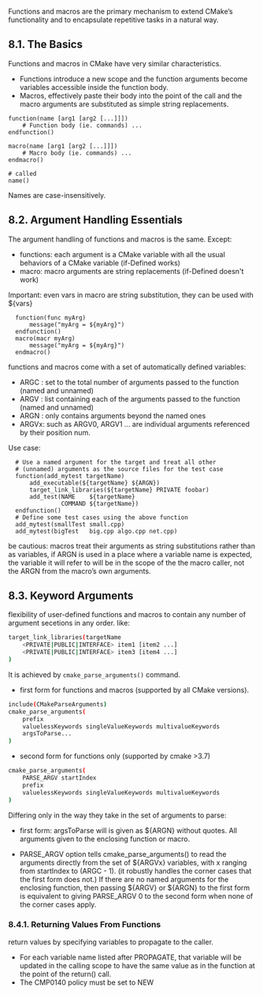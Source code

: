 Functions and macros are the primary mechanism to extend CMake’s functionality and to encapsulate repetitive tasks in a natural way.

## 8.1. The Basics
Functions and macros in CMake have very similar characteristics.
- Functions introduce a new scope and the function arguments become variables accessible inside the function body. 
- Macros, effectively paste their body into the point of the call and the macro arguments are substituted as simple string replacements.

```
function(name [arg1 [arg2 [...]]])
    # Function body (ie. commands) ...
endfunction()

macro(name [arg1 [arg2 [...]]])
    # Macro body (ie. commands) ...
endmacro()

# called
name()
```
Names are case-insensitively.

## 8.2. Argument Handling Essentials
The argument handling of functions and macros is the same.
Except:
- functions: each argument is a CMake variable with all the usual behaviors of a CMake variable (if-Defined works)
- macro: macro arguments are string replacements (if-Defined doesn't work)

Important: even vars in macro are string substitution, they can be used with ${vars} 
```
  function(func myArg)
      message("myArg = ${myArg}")
  endfunction()
  macro(macr myArg)
      message("myArg = ${myArg}")
  endmacro()
```

functions and macros come with a set of automatically defined variables:
- ARGC : set to the total number of arguments passed to the function (named and unnamed)
- ARGV : list containing each of the arguments passed to the function (named and unnamed)
- ARGN : only contains arguments beyond the named ones
- ARGVx: such as ARGV0, ARGV1 ... are individual arguments referenced by their position num.

Use case:
```
  # Use a named argument for the target and treat all other
  # (unnamed) arguments as the source files for the test case
  function(add_mytest targetName)
      add_executable(${targetName} ${ARGN})
      target_link_libraries(${targetName} PRIVATE foobar)
      add_test(NAME    ${targetName}
               COMMAND ${targetName})
  endfunction()
  # Define some test cases using the above function
  add_mytest(smallTest small.cpp)
  add_mytest(bigTest   big.cpp algo.cpp net.cpp)
```
be cautious: macros treat their arguments as string substitutions rather than as variables, if ARGN is used in a place where a variable name is expected, the variable it will refer to will be in the scope of the the macro caller, not the ARGN from the macro’s own arguments.


## 8.3. Keyword Arguments

flexibility of user-defined functions and macros to contain any number of argument secetions in any order.
like:
```sh
target_link_libraries(targetName
    <PRIVATE|PUBLIC|INTERFACE> item1 [item2 ...]
    <PRIVATE|PUBLIC|INTERFACE> item3 [item4 ...]
)
```
It is achieved by `cmake_parse_arguments()` command.
- first form for functions and macros (supported by all CMake versions).
```sh
include(CMakeParseArguments)
cmake_parse_arguments(
    prefix
    valuelessKeywords singleValueKeywords multivalueKeywords
    argsToParse...
)
```

- second form for functions only (supported by cmake >3.7)
```sh
cmake_parse_arguments(
    PARSE_ARGV startIndex
    prefix
    valuelessKeywords singleValueKeywords multivalueKeywords
)
```

Differing only in the way they take in the set of arguments to parse:
- first form: argsToParse will is given as ${ARGN} without quotes. All arguments given to the enclosing function or macro.
  
- PARSE_ARGV option tells cmake_parse_arguments() to read the arguments directly from the set of ${ARGVx} variables, with x ranging from startIndex to (ARGC - 1).
  (it robustly handles the corner cases that the first form does not.)
  If there are no named arguments for the enclosing function, then passing ${ARGV} or ${ARGN} to the first form is equivalent to giving PARSE_ARGV 0 to the second form when none of the corner cases apply.


### 8.4.1. Returning Values From Functions

return values by specifying variables to propagate to the caller. 
- For each variable name listed after PROPAGATE, that variable will be updated in the calling scope to have the same value as in the function at the point of the return() call. 
- The CMP0140 policy must be set to NEW